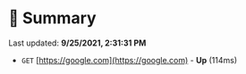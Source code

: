 # 📖 Summary
Last updated: **9/25/2021, 2:31:31 PM**

- `GET` [https://google.com](https://google.com) - **Up** (114ms)
